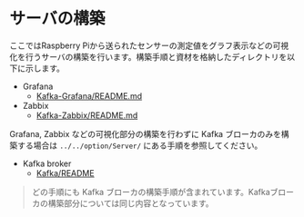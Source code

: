 # サーバの構築

ここではRaspberry Piから送られたセンサーの測定値をグラフ表示などの可視化を行うサーバの構築を行います。構築手順と資材を格納したディレクトリを以下に示します。

* Grafana
  * [Kafka-Grafana/README.md](Kafka-Grafana/README.md)
* Zabbix
  * [Kafka-Zabbix/README.md](Kafka-Zabbix/README.md)

Grafana, Zabbix などの可視化部分の構築を行わずに Kafka ブローカのみを構築する場合は `../../option/Server/` にある手順を参照してください。

* Kafka broker
  * [Kafka/README](../../option/Server/Kafka/README.md)

> どの手順にも Kafka ブローカの構築手順が含まれています。Kafkaブローカの構築部分については同じ内容となっています。